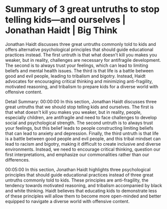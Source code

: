 # Summary of 3 great untruths to stop telling kids—and ourselves | Jonathan Haidt | Big Think

Jonathan Haidt discusses three great untruths commonly told to kids and offers alternative psychological principles that should guide educational practices instead. The first untruth is that what doesn't kill you makes you weaker, but in reality, challenges are necessary for antifragile development. The second is to always trust your feelings, which can lead to limiting beliefs and mental health issues. The third is that life is a battle between good and evil people, leading to tribalism and bigotry. Instead, Haidt advocates for encouraging critical thinking and minimizing anti-fragility, motivated reasoning, and tribalism to prepare kids for a diverse world with offensive content.

Detail Summary: 
00:00:00
In this section, Jonathan Haidt discusses three great untruths that we should stop telling kids and ourselves. The first is that what doesn't kill you makes you weaker, but in reality, people, especially children, are antifragile and need to face challenges to develop social and psychological strength. The second untruth is to always trust your feelings, but this belief leads to people constructing limiting beliefs that can lead to anxiety and depression. Finally, the third untruth is that life is a battle between good people and evil people, and this tribal mindset can lead to racism and bigotry, making it difficult to create inclusive and diverse environments. Instead, we need to encourage critical thinking, question our first interpretations, and emphasize our commonalities rather than our differences.

00:05:00
In this section, Jonathan Haidt highlights three psychological principles that should guide educational practices instead of three great untruths commonly told to kids. These principles are anti-fragility, the tendency towards motivated reasoning, and tribalism accompanied by black and white thinking. Haidt believes that educating kids to demonstrate less of these principles will allow them to become more open-minded and better equipped to navigate a diverse world with offensive content.

